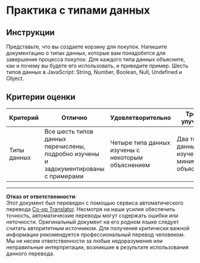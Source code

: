 <!--
CO_OP_TRANSLATOR_METADATA:
{
  "original_hash": "de0ec12c337394806425c7fd2f003b62",
  "translation_date": "2025-10-03T08:33:43+00:00",
  "source_file": "2-js-basics/1-data-types/assignment.md",
  "language_code": "ru"
}
-->
# Практика с типами данных

## Инструкции

Представьте, что вы создаете корзину для покупок. Напишите документацию о типах данных, которые вам понадобятся для завершения процесса покупок. Для каждого типа данных объясните, как и почему вы будете его использовать, и приведите пример. Шесть типов данных в JavaScript: String, Number, Boolean, Null, Undefined и Object.

## Критерии оценки

Критерий | Отлично | Удовлетворительно | Требует улучшения
--- | --- | --- | --- |
Типы данных | Все шесть типов данных перечислены, подробно изучены и задокументированы с примерами | Четыре типа данных изучены с некоторым объяснением | Два типа данных изучены с минимальным объяснением |

---

**Отказ от ответственности**:  
Этот документ был переведен с помощью сервиса автоматического перевода [Co-op Translator](https://github.com/Azure/co-op-translator). Несмотря на наши усилия обеспечить точность, автоматические переводы могут содержать ошибки или неточности. Оригинальный документ на его родном языке следует считать авторитетным источником. Для получения критически важной информации рекомендуется профессиональный перевод человеком. Мы не несем ответственности за любые недоразумения или неправильные интерпретации, возникшие в результате использования данного перевода.